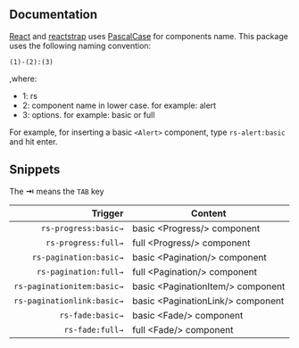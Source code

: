 ## Documentation

[React](https://reactjs.org/) and [reactstrap](https://reactstrap.github.io/) uses [PascalCase](https://github.com/airbnb/javascript/tree/master/react#naming) for components name.
This package uses the following naming convention:

`(1)-(2):(3)`

,where:

 - 1: rs
 - 2: component name in lower case. for example: alert
 - 3: options. for example: basic or full

For example, for inserting a basic `<Alert>` component, type `rs-alert:basic` and hit enter.

## Snippets

The **⇥** means the `TAB` key

| Trigger      | Content |
| -------:     | ------- |
| `rs-progress:basic→`       | basic &lt;Progress/&gt; component |
| `rs-progress:full→`      | full &lt;Progress/&gt; component |
| `rs-pagination:basic→` | basic &lt;Pagination/&gt; component |
| `rs-pagination:full→` | full &lt;Pagination/&gt; component |
| `rs-paginationitem:basic→` | basic &lt;PaginationItem/&gt; component |
| `rs-paginationlink:basic→` | basic &lt;PaginationLink/&gt; component |
| `rs-fade:basic→` | basic &lt;Fade/&gt; component |
| `rs-fade:full→` | full &lt;Fade/&gt; component |
